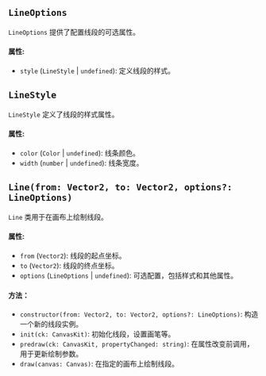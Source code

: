 ## `LineOptions`

`LineOptions` 提供了配置线段的可选属性。

#### 属性:

- `style` (`LineStyle` | `undefined`): 定义线段的样式。

## `LineStyle`

`LineStyle` 定义了线段的样式属性。

#### 属性:

- `color` (`Color` | `undefined`): 线条颜色。
- `width` (`number` | `undefined`): 线条宽度。

## `Line(from: Vector2, to: Vector2, options?: LineOptions)`

`Line` 类用于在画布上绘制线段。

#### 属性:

- `from` (`Vector2`): 线段的起点坐标。
- `to` (`Vector2`): 线段的终点坐标。
- `options` (`LineOptions` | `undefined`): 可选配置，包括样式和其他属性。

#### 方法：

- `constructor(from: Vector2, to: Vector2, options?: LineOptions)`: 构造一个新的线段实例。
- `init(ck: CanvasKit)`: 初始化线段，设置画笔等。
- `predraw(ck: CanvasKit, propertyChanged: string)`: 在属性改变前调用，用于更新绘制参数。
- `draw(canvas: Canvas)`: 在指定的画布上绘制线段。
